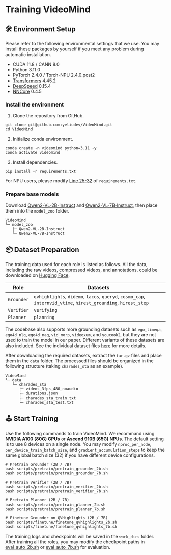 # Training VideoMind

## 🛠️ Environment Setup

Please refer to the following environmental settings that we use. You may install these packages by yourself if you meet any problem during automatic installation.

- CUDA 11.8 / CANN 8.0
- Python 3.11.0
- PyTorch 2.4.0 / Torch-NPU 2.4.0.post2
- [Transformers](https://github.com/huggingface/transformers) 4.45.2
- [DeepSpeed](https://github.com/microsoft/DeepSpeed) 0.15.4
- [NNCore](https://github.com/yeliudev/nncore) 0.4.5

### Install the environment

1. Clone the repository from GitHub.

```shell
git clone git@github.com:yeliudev/VideoMind.git
cd VideoMind
```

2. Initialize conda environment.

```shell
conda create -n videomind python=3.11 -y
conda activate videomind
```

3. Install dependencies.

```shell
pip install -r requirements.txt
```

For NPU users, please modify [Line 25-32](https://github.com/yeliudev/VideoMind/blob/main/requirements.txt#L25:L32) of `requirements.txt`.

### Prepare base models

Download [Qwen2-VL-2B-Instruct](https://huggingface.co/Qwen/Qwen2-VL-2B-Instruct) and [Qwen2-VL-7B-Instruct](https://huggingface.co/Qwen/Qwen2-VL-7B-Instruct), then place them into the `model_zoo` folder.

```
VideoMind
└─ model_zoo
   ├─ Qwen2-VL-2B-Instruct
   └─ Qwen2-VL-7B-Instruct
```

## 📦 Dataset Preparation

The training data used for each role is listed as follows. All the data, including the raw videos, compressed videos, and annotations, could be downloaded on [Hugging Face](https://huggingface.co/datasets/yeliudev/VideoMind-Dataset).

| Role | Datasets |
|-|-|
| `Grounder` | `qvhighlights`, `didemo`, `tacos`, `queryd`, `cosmo_cap`, `internvid_vtime`, `hirest_grounding`, `hirest_step` |
| `Verifier` | `verifying` |
| `Planner` | `planning` |

The codebase also supports more grounding datasets such as `ego_timeqa`, `ego4d_nlq`, `ego4d_naq`, `vid_morp`, `videoxum`, and `youcook2`, but they are not used to train the model in our paper. Different variants of these datasets are also included. See the individual dataset files [here](https://github.com/yeliudev/VideoMind/blob/main/videomind/dataset/sub_classes) for more details.

After downloading the required datasets, extract the `tar.gz` files and place them in the `data` folder. The processed files should be organized in the following structure (taking `charades_sta` as an example).

```
VideoMind
└─ data
   └─ charades_sta
      ├─ videos_3fps_480_noaudio
      ├─ durations.json
      ├─ charades_sta_train.txt
      └─ charades_sta_test.txt
```

## 🕹️ Start Training

Use the following commands to train VideoMind. We recommand using **NVIDIA A100 (80G) GPUs** or **Ascend 910B (65G) NPUs**. The default setting is to use 8 devices on a single node. You may modify `nproc_per_node`, `per_device_train_batch_size`, and `gradient_accumulation_steps` to keep the same global batch size (32) if you have different device configurations.

```shell
# Pretrain Grounder (2B / 7B)
bash scripts/pretrain/pretrain_grounder_2b.sh
bash scripts/pretrain/pretrain_grounder_7b.sh

# Pretrain Verifier (2B / 7B)
bash scripts/pretrain/pretrain_verifier_2b.sh
bash scripts/pretrain/pretrain_verifier_7b.sh

# Pretrain Planner (2B / 7B)
bash scripts/pretrain/pretrain_planner_2b.sh
bash scripts/pretrain/pretrain_planner_7b.sh

# Finetune Grounder on QVHighlights (2B / 7B)
bash scripts/finetune/finetune_qvhighlights_2b.sh
bash scripts/finetune/finetune_qvhighlights_7b.sh
```

The training logs and checkpoints will be saved in the `work_dirs` folder. After training all the roles, you may modify the checkpoint paths in [eval_auto_2b.sh](https://github.com/yeliudev/VideoMind/blob/main/scripts/evaluation/eval_auto_2b.sh) or [eval_auto_7b.sh](https://github.com/yeliudev/VideoMind/blob/main/scripts/evaluation/eval_auto_7b.sh) for evaluation.
